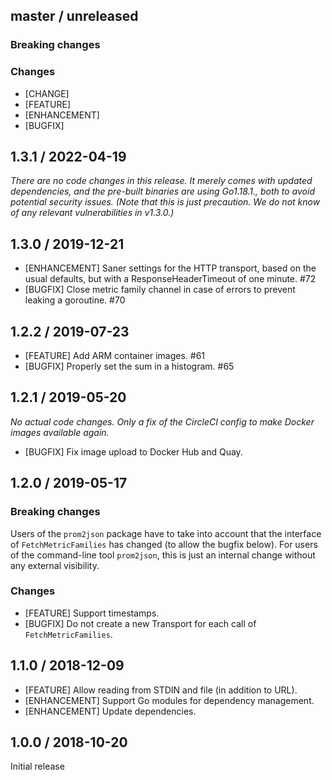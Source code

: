 ## master / unreleased

### **Breaking changes**

### Changes

* [CHANGE]
* [FEATURE]
* [ENHANCEMENT]
* [BUGFIX]

## 1.3.1 / 2022-04-19

_There are no code changes in this release. It merely comes with updated
dependencies, and the pre-built binaries are using Go1.18.1., both to avoid potential security issues. (Note that this is just precaution. We do not know of any relevant vulnerabilities in v1.3.0.)_

## 1.3.0 / 2019-12-21

* [ENHANCEMENT] Saner settings for the HTTP transport, based on the usual
  defaults, but with a ResponseHeaderTimeout of one minute. #72
* [BUGFIX] Close metric family channel in case of errors to prevent leaking a
  goroutine. #70

## 1.2.2 / 2019-07-23

* [FEATURE] Add ARM container images. #61
* [BUGFIX] Properly set the sum in a histogram. #65

## 1.2.1 / 2019-05-20

_No actual code changes. Only a fix of the CircleCI config to make Docker
images available again._

* [BUGFIX] Fix image upload to Docker Hub and Quay.

## 1.2.0 / 2019-05-17

### **Breaking changes**

Users of the `prom2json` package have to take into account that the interface
of `FetchMetricFamilies` has changed (to allow the bugfix below). For users of
the command-line tool `prom2json`, this is just an internal change without any
external visibility.

### Changes

* [FEATURE] Support timestamps.
* [BUGFIX] Do not create a new Transport for each call of `FetchMetricFamilies`.

## 1.1.0 / 2018-12-09

* [FEATURE] Allow reading from STDIN and file (in addition to URL).
* [ENHANCEMENT] Support Go modules for dependency management.
* [ENHANCEMENT] Update dependencies.

## 1.0.0 / 2018-10-20

Initial release
